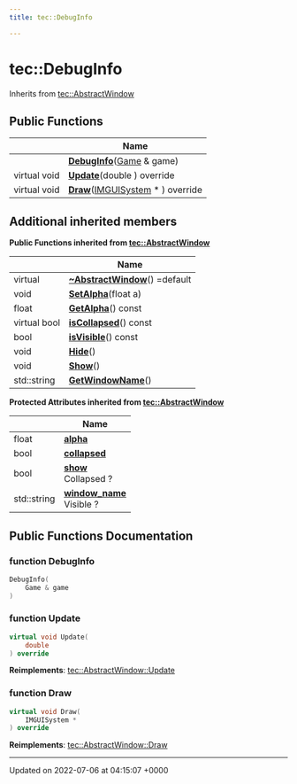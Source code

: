 ```yaml
---
title: tec::DebugInfo

---
```


# tec::DebugInfo





Inherits from [tec::AbstractWindow](/engine/Classes/classtec_1_1_abstract_window/)

## Public Functions

|                | Name           |
| -------------- | -------------- |
| | **[DebugInfo](/engine/Classes/classtec_1_1_debug_info/#function-debuginfo)**([Game](/engine/Classes/classtec_1_1_game/) & game) |
| virtual void | **[Update](/engine/Classes/classtec_1_1_debug_info/#function-update)**(double ) override |
| virtual void | **[Draw](/engine/Classes/classtec_1_1_debug_info/#function-draw)**([IMGUISystem](/engine/Classes/classtec_1_1_i_m_g_u_i_system/) * ) override |

## Additional inherited members

**Public Functions inherited from [tec::AbstractWindow](/engine/Classes/classtec_1_1_abstract_window/)**

|                | Name           |
| -------------- | -------------- |
| virtual | **[~AbstractWindow](/engine/Classes/classtec_1_1_abstract_window/#function-~abstractwindow)**() =default |
| void | **[SetAlpha](/engine/Classes/classtec_1_1_abstract_window/#function-setalpha)**(float a) |
| float | **[GetAlpha](/engine/Classes/classtec_1_1_abstract_window/#function-getalpha)**() const |
| virtual bool | **[isCollapsed](/engine/Classes/classtec_1_1_abstract_window/#function-iscollapsed)**() const |
| bool | **[isVisible](/engine/Classes/classtec_1_1_abstract_window/#function-isvisible)**() const |
| void | **[Hide](/engine/Classes/classtec_1_1_abstract_window/#function-hide)**() |
| void | **[Show](/engine/Classes/classtec_1_1_abstract_window/#function-show)**() |
| std::string | **[GetWindowName](/engine/Classes/classtec_1_1_abstract_window/#function-getwindowname)**() |

**Protected Attributes inherited from [tec::AbstractWindow](/engine/Classes/classtec_1_1_abstract_window/)**

|                | Name           |
| -------------- | -------------- |
| float | **[alpha](/engine/Classes/classtec_1_1_abstract_window/#variable-alpha)**  |
| bool | **[collapsed](/engine/Classes/classtec_1_1_abstract_window/#variable-collapsed)**  |
| bool | **[show](/engine/Classes/classtec_1_1_abstract_window/#variable-show)** <br>Collapsed ?  |
| std::string | **[window_name](/engine/Classes/classtec_1_1_abstract_window/#variable-window-name)** <br>Visible ?  |


## Public Functions Documentation

### function DebugInfo

```cpp
DebugInfo(
    Game & game
)
```


### function Update

```cpp
virtual void Update(
    double 
) override
```


**Reimplements**: [tec::AbstractWindow::Update](/engine/Classes/classtec_1_1_abstract_window/#function-update)


### function Draw

```cpp
virtual void Draw(
    IMGUISystem * 
) override
```


**Reimplements**: [tec::AbstractWindow::Draw](/engine/Classes/classtec_1_1_abstract_window/#function-draw)


-------------------------------

Updated on 2022-07-06 at 04:15:07 +0000